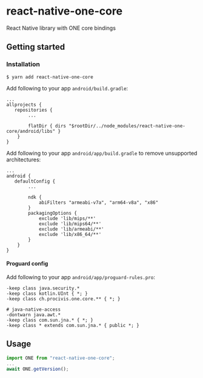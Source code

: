 # react-native-one-core

React Native library with ONE core bindings

## Getting started

### Installation

`$ yarn add react-native-one-core`

Add following to your app `android/build.gradle`:

```
...
allprojects {
   repositories {
        ...

        flatDir { dirs "$rootDir/../node_modules/react-native-one-core/android/libs" }
    }
}
```

Add following to your app `android/app/build.gradle` to remove unsupported architectures:

```
...
android {
   defaultConfig {
        ...

        ndk {
            abiFilters "armeabi-v7a", "arm64-v8a", "x86"
        }
        packagingOptions {
            exclude 'lib/mips/**'
            exclude 'lib/mips64/**'
            exclude 'lib/armeabi/**'
            exclude 'lib/x86_64/**'
        }
    }
}
```

#### Proguard config

Add following to your app `android/app/proguard-rules.pro`:

```
-keep class java.security.*
-keep class kotlin.UInt { *; }
-keep class ch.procivis.one.core.** { *; }

# java-native-access
-dontwarn java.awt.*
-keep class com.sun.jna.* { *; }
-keep class * extends com.sun.jna.* { public *; }
```

## Usage

```javascript
import ONE from "react-native-one-core";
...
await ONE.getVersion();
```
